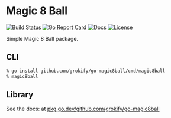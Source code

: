 # Magic 8 Ball

[![Build Status][build-status-svg]][build-status-url]
[![Go Report Card][goreport-svg]][goreport-url]
[![Docs][docs-godoc-svg]][docs-godoc-url]
[![License][license-svg]][license-url]

Simple Magic 8 Ball package.

## CLI

```bash
% go install github.com/grokify/go-magic8ball/cmd/magic8ball
% magic8ball
```


## Library

See the docs: at [pkg.go.dev/github.com/grokify/go-magic8ball](https://pkg.go.dev/github.com/grokify/go-magic8ball)

 [used-by-svg]: https://sourcegraph.com/github.com/grokify/go-magic8ball/-/badge.svg
 [used-by-url]: https://sourcegraph.com/github.com/grokify/go-magic8ball?badge
 [build-status-svg]: https://github.com/grokify/go-magic8ball/workflows/test/badge.svg
 [build-status-url]: https://github.com/grokify/go-magic8ball/actions
 [goreport-svg]: https://goreportcard.com/badge/github.com/grokify/go-magic8ball
 [goreport-url]: https://goreportcard.com/report/github.com/grokify/go-magic8ball
 [docs-godoc-svg]: https://pkg.go.dev/badge/github.com/grokify/go-magic8ball
 [docs-godoc-url]: https://pkg.go.dev/github.com/grokify/go-magic8ball
 [loc-svg]: https://tokei.rs/b1/github/grokify/go-magic8ball
 [repo-url]: https://github.com/grokify/go-magic8ball
 [license-svg]: https://img.shields.io/badge/license-MIT-blue.svg
 [license-url]: https://github.com/grokify/go-magic8ball/blob/master/LICENSE
